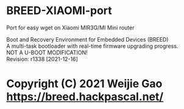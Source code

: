 # BREED-XIAOMI-port
Port for easy wget on Xiaomi MIR3G/MI Mini router

Boot and Recovery Environment for Embedded Devices (BREED)  
A multi-task bootloader with real-time firmware upgrading progress.  
NOT A U-BOOT MODIFICATION!  
Revision: r1338 [2021-12-16]
# Copyright (C) 2021 Weijie Gao https://breed.hackpascal.net/
